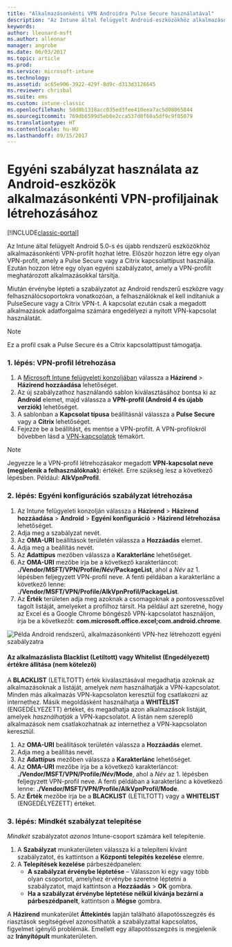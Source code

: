 ```yaml
---
title: "Alkalmazásonkénti VPN Androidra Pulse Secure használatával"
description: "Az Intune által felügyelt Android-eszközökhöz alkalmazásonkénti VPN-profilt hozhat létre."
keywords: 
author: lleonard-msft
ms.author: alleonar
manager: angrobe
ms.date: 06/03/2017
ms.topic: article
ms.prod: 
ms.service: microsoft-intune
ms.technology: 
ms.assetid: ac65e906-3922-429f-8d9c-d313d3126645
ms.reviewer: chrisbal
ms.suite: ems
ms.custom: intune-classic
ms.openlocfilehash: 5dd8b1318acc035ed3fee410eea7ac5d08065844
ms.sourcegitcommit: 769db6599d5eb0e2cca537d0f60a5df9c9f05079
ms.translationtype: HT
ms.contentlocale: hu-HU
ms.lasthandoff: 09/15/2017
---
```

# <a name="use-a-custom-policy-to-create-a-per-app-vpn-profile-for-android-devices"></a>Egyéni szabályzat használata az Android-eszközök alkalmazásonkénti VPN-profiljainak létrehozásához

[!INCLUDE[classic-portal](../includes/classic-portal.md)]

Az Intune által felügyelt Android 5.0-s és újabb rendszerű eszközökhöz alkalmazásonkénti VPN-profilt hozhat létre. Először hozzon létre egy olyan VPN-profit, amely a Pulse Secure vagy a Citrix kapcsolattípust használja. Ezután hozzon létre egy olyan egyéni szabályzatot, amely a VPN-profilt meghatározott alkalmazásokkal társítja. 

Miután érvénybe lépteti a szabályzatot az Android rendszerű eszközre vagy felhasználócsoportokra vonatkozóan, a felhasználóknak el kell indítaniuk a PulseSecure vagy a Citrix VPN-t. A kapcsolat ezután csak a megadott alkalmazások adatforgalma számára engedélyezi a nyitott VPN-kapcsolat használatát.

> [!NOTE]
>
> Ez a profil csak a Pulse Secure és a Citrix kapcsolattípust támogatja.


### <a name="step-1-create-a-vpn-profile"></a>1. lépés: VPN-profil létrehozása

1. A [Microsoft Intune felügyeleti konzoljában](https://manage.microsoft.com) válassza a **Házirend** > **Házirend hozzáadása** lehetőséget.
2. Az új szabályzathoz használandó sablon kiválasztásához bontsa ki az **Android** elemet, majd válassza a **VPN-profil (Android 4 és újabb verziók)** lehetőséget.
3. A sablonban a **Kapcsolat típusa** beállításnál válassza a **Pulse Secure** vagy a **Citrix** lehetőséget.
4. Fejezze be a beállítást, és mentse a VPN-profilt. A VPN-profilokról bővebben lásd a [VPN-kapcsolatok](../deploy-use/vpn-connections-in-microsoft-intune.md) témakört.

> [!NOTE]
>
> Jegyezze le a VPN-profil létrehozásakor megadott **VPN-kapcsolat neve (megjelenik a felhasználóknak):** értékét. Erre szükség lesz a következő lépésben. Például: **AlkVpnProfil**.

### <a name="step-2-create-a-custom-configuration-policy"></a>2. lépés: Egyéni konfigurációs szabályzat létrehozása

   1. Az Intune felügyeleti konzolján válassza a **Házirend** > **Házirend hozzáadása** > **Android** > **Egyéni konfiguráció** > **Házirend létrehozása** lehetőséget.
   2. Adja meg a szabályzat nevét.
   3. Az **OMA-URI** beállítások területén válassza a **Hozzáadás** elemet.
   4. Adja meg a beállítás nevét.
   5. Az **Adattípus** mezőben válassza a **Karakterlánc** lehetőséget.
   6. Az **OMA-URI** mezőbe írja be a következő karakterláncot: **./Vendor/MSFT/VPN/Profile/*Név*/PackageList**, ahol a *Név* az 1. lépésben feljegyzett VPN-profil neve. A fenti példában a karakterlánc a következő lenne: **./Vendor/MSFT/VPN/Profile/AlkVpnProfil/PackageList**.
   7.   Az **Érték** területen adja meg azoknak a csomagoknak a pontosvesszővel tagolt listáját, amelyeket a profilhoz társít. Ha például azt szeretné, hogy az Excel és a Google Chrome böngésző VPN-kapcsolatot használjon, írja be a következőt: **com.microsoft.office.excel;com.android.chrome**.

![Példa Android rendszerű, alkalmazásonkénti VPN-hez létrehozott egyéni szabályzatra](./media/android_per_app_vpn_oma_uri.png)

#### <a name="set-your-app-list-to-blacklist-or-whitelist-optional"></a>Az alkalmazáslista Blacklist (Letiltott) vagy Whitelist (Engedélyezett) értékre állítása (nem kötelező)
  A **BLACKLIST** (LETILTOTT) érték kiválasztásával megadhatja azoknak az alkalmazásoknak a listáját, amelyek *nem* használhatják a VPN-kapcsolatot. Minden más alkalmazás VPN-kapcsolaton keresztül fog csatlakozni az internethez.
Másik megoldásként használhatja a **WHITELIST** (ENGEDÉLYEZETT) értéket, és megadhatja azon alkalmazások listáját, amelyek *használhatják* a VPN-kapcsolatot. A listán nem szereplő alkalmazások nem csatlakozhatnak az internethez a VPN-kapcsolaton keresztül.
  1.    Az **OMA-URI** beállítások területén válassza a **Hozzáadás** elemet.
  2.    Adja meg a beállítás nevét.
  3.    Az **Adattípus** mezőben válassza a **Karakterlánc** lehetőséget.
  4.    Az **OMA-URI** mezőbe írja be a következő karakterláncot: **./Vendor/MSFT/VPN/Profile/*Név*/Mode**, ahol a *Név* az 1. lépésben feljegyzett VPN-profil neve. A fenti példában a karakterlánc a következő lenne: **./Vendor/MSFT/VPN/Profile/AlkVpnProfil/Mode**.
  5.    Az **Érték** mezőbe írja be a **BLACKLIST** (LETILTOTT) vagy a **WHITELIST** (ENGEDÉLYEZETT) értéket.



### <a name="step-3-deploy-both-policies"></a>3. lépés: Mindkét szabályzat telepítése

*Mindkét* szabályzatot *azonos* Intune-csoport számára kell telepítenie.

1.  A **Szabályzat** munkaterületen válassza ki a telepíteni kívánt szabályzatot, és kattintson a **Központi telepítés kezelése** elemre.
2.  A **Telepítések kezelése** párbeszédpanelen:
    -   **A szabályzat érvénybe léptetése** – Válasszon ki egy vagy több olyan csoportot, amelyhez érvénybe szeretné léptetni a szabályzatot, majd kattintson a **Hozzáadás** > **OK** gombra.
    -   **Ha a szabályzat érvénybe léptetése nélkül kívánja bezárni a párbeszédpanelt**, kattintson a **Mégse** gombra.

A **Házirend** munkaterület **Áttekintés** lapján található állapotösszegzés és riasztások segítségével azonosíthatók a szabályzattal kapcsolatos, figyelmet igénylő problémák. Emellett egy állapotösszegzés is megjelenik az **Irányítópult** munkaterületen.
